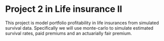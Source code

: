 # Project 2 in Life insurance II
This project is model portfolio profitability in life insurances from simulated survival data.
Specifically we will use monte-carlo to simulate estimated survival rates, paid premiums and an actuarially fair premium.